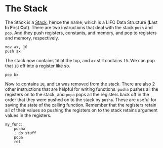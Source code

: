 # The Stack

The Stack is a [Stack](http://en.wikipedia.org/wiki/Stack_%28abstract_data_type%29), hence the name, which is a LIFO Data Structure (**L**ast **I**n **F**irst **O**ut). There are two instructions that deal with the stack `push` and `pop`. And they push registers, constants, and memory, and pop to registers and memory, respectively.

```
mov ax, 10
push ax
```

The stack now contains `10` at the top, and `ax` still contains `10`. We can pop that `10` off into a register like so.

```
pop bx
```

Now `bx` contains `10`, and `10` was removed from the stack. There are also 2 other instructions that are helpful for writing functions. `pusha` pushes all the registers on to the stack, and `popa` pops all the registers back off in the order that they were pushed on to the stack by `pusha`. These are useful for saving the state of the calling function. Remember that the registers retain all of their values so pushing the registers on to the stack retains argument values in the registers.

```
my_func:
    pusha
    ; do stuff
    popa
    ret
```
